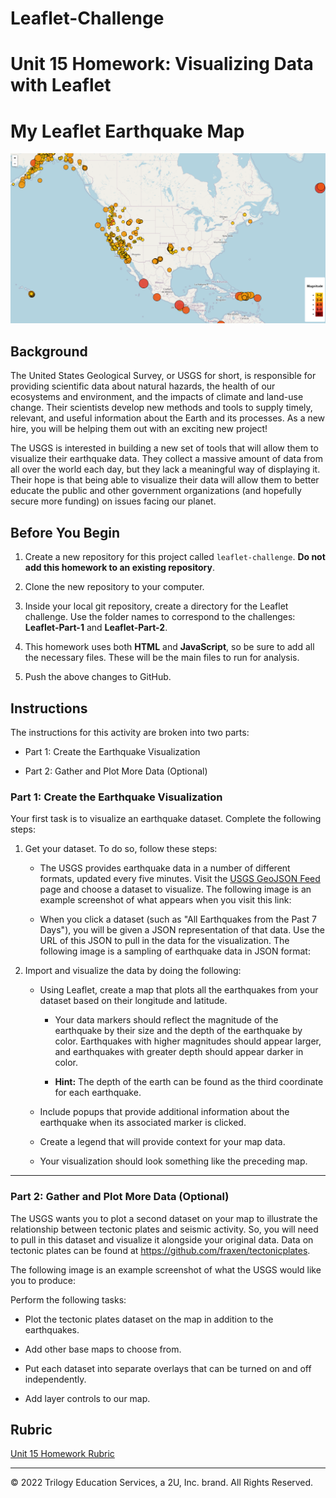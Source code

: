 # Leaflet-Challenge

# Unit 15 Homework: Visualizing Data with Leaflet

# My Leaflet Earthquake Map
<img src="Leaflet-Part-1/Resources/map_screenshot_maite.png" alt="maite's map">

## Background

The United States Geological Survey, or USGS for short, is responsible for providing scientific data about natural hazards, the health of our ecosystems and environment, and the impacts of climate and land-use change. Their scientists develop new methods and tools to supply timely, relevant, and useful information about the Earth and its processes. As a new hire, you will be helping them out with an exciting new project!

The USGS is interested in building a new set of tools that will allow them to visualize their earthquake data. They collect a massive amount of data from all over the world each day, but they lack a meaningful way of displaying it. Their hope is that being able to visualize their data will allow them to better educate the public and other government organizations (and hopefully secure more funding) on issues facing our planet.

## Before You Begin

1. Create a new repository for this project called `leaflet-challenge`. **Do not add this homework to an existing repository**.

2. Clone the new repository to your computer.

3. Inside your local git repository, create a directory for the Leaflet challenge. Use the folder names to correspond to the challenges: **Leaflet-Part-1** and **Leaflet-Part-2**.

4. This homework uses both **HTML** and **JavaScript**, so be sure to add all the necessary files. These will be the main files to run for analysis.

5. Push the above changes to GitHub.

## Instructions

The instructions for this activity are broken into two parts: 

* Part 1: Create the Earthquake Visualization 

* Part 2: Gather and Plot More Data (Optional)

### Part 1: Create the Earthquake Visualization


Your first task is to visualize an earthquake dataset. Complete the following steps:

1. Get your dataset. To do so, follow these steps: 

   * The USGS provides earthquake data in a number of different formats, updated every five minutes. Visit the [USGS GeoJSON Feed](http://earthquake.usgs.gov/earthquakes/feed/v1.0/geojson.php) page and choose a dataset to visualize. The following image is an example screenshot of what appears when you visit this link:

   

    * When you click a dataset (such as "All Earthquakes from the Past 7 Days"), you will be given a JSON representation of that data. Use the URL of this JSON to pull in the data for the visualization. The following image is a sampling of earthquake data in JSON format:

  

2. Import and visualize the data by doing the following: 

   * Using Leaflet, create a map that plots all the earthquakes from your dataset based on their longitude and latitude.

       *  Your data markers should reflect the magnitude of the earthquake by their size and the depth of the earthquake by color. Earthquakes with higher magnitudes should appear larger, and earthquakes with greater depth should appear darker in color.

       * **Hint:** The depth of the earth can be found as the third coordinate for each earthquake.

   * Include popups that provide additional information about the earthquake when its associated marker is clicked.

   * Create a legend that will provide context for your map data.

   * Your visualization should look something like the preceding map.

- - -

### Part 2: Gather and Plot More Data (Optional)

The USGS wants you to plot a second dataset on your map to illustrate the relationship between tectonic plates and seismic activity. So, you will need to pull in this dataset and visualize it alongside your original data. Data on tectonic plates can be found at <https://github.com/fraxen/tectonicplates>.

The following image is an example screenshot of what the USGS would like you to produce:



Perform the following tasks: 

* Plot the tectonic plates dataset on the map in addition to the earthquakes.

* Add other base maps to choose from.

* Put each dataset into separate overlays that can be turned on and off independently.

* Add layer controls to our map.

## Rubric

[Unit 15 Homework Rubric](https://docs.google.com/document/d/1kDNeT4a54ik_AZrHYN3LmVMqH0hDuiwbK2h5lHNxumQ/edit?usp=sharing)

___
© 2022 Trilogy Education Services, a 2U, Inc. brand. All Rights Reserved.
